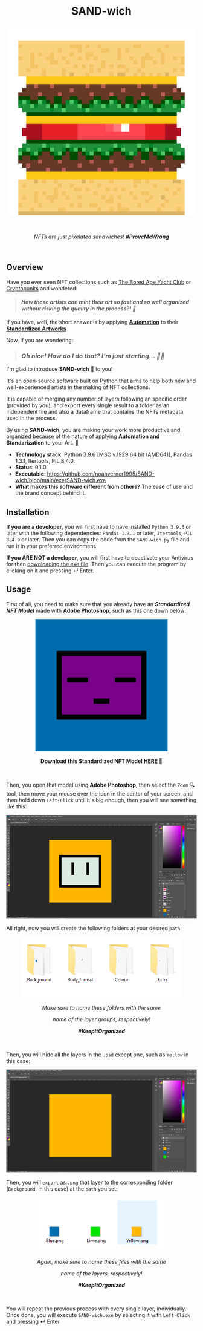 <h1 align ="center"> SAND-wich</h1>
<p align="center">
    <img src="Logo/SAND-wich_icon_720.png"/>
</p>
<br>
<p align="center"><em>NFTs are just pixelated sandwiches! <b>#ProveMeWrong</b></em></p>
<br>

## Overview

Have you ever seen NFT collections such as <a href ="https://opensea.io/collection/boredapeyachtclub">The Bored Ape Yacht Club</a> or <a href ="https://opensea.io/collection/cryptopunks">Cryptopunks</a> and wondered:
  
  ><em><h4>How these artists can mint their art so fast and so well organized without risking the quality in the process?! 🤔</h4></em> 
  
If you have, well, the short answer is by applying <a href ="https://www.lighthouselabs.ca/en/blog/how-python-is-used-in-automation">**Automation**</a> to their <a href="https://www.britannica.com/technology/standardization">**Standardized Artworks**</a>

Now, if you are wondering:
  
  ><em><h3>Oh nice! How do I do that? I'm just starting... 🤷‍♂️</h3></em> 

I'm glad to introduce **SAND-wich** 🥪 to you!
  
It's an open-source software built on Python that aims to help both new and well-experienced artists in the making of NFT collections.
  
It is capable of merging any number of layers following an specific order (provided by you), and export every single result to a folder as an independent file and also a dataframe that contains the NFTs metadata used in the process.
 
By using **SAND-wich**, you are making your work more productive and organized because of the nature of applying **Automation and Standarization** to your Art. 
🗿  

  - **Technology stack**: Python 3.9.6 [MSC v.1929 64 bit (AMD64)], Pandas 1.3.1, Itertools, PIL 8.4.0.
  - **Status**:  0.1.0
  - **Executable**: https://github.com/noahverner1995/SAND-wich/blob/main/exe/SAND-wich.exe
  - **What makes this software different from others?** The ease of use and the brand concept behind it.

## Installation

**If you are a developer**, you will first have to have installed `Python 3.9.6` or later with the following dependencies: `Pandas 1.3.1` or later, `Itertools`, `PIL 8.4.0` or later. Then you can copy the code from the `SAND-wich.py` file and run it in your preferred environment.
    
**If you ARE NOT a developer**, you will first have to deactivate your Antivirus for then <a href ="https://github.com/noahverner1995/SAND-wich/blob/main/exe/SAND-wich.exe">downloading the exe file</a>. Then you can execute the program by clicking on it and pressing ↵ Enter.

## Usage

First of all, you need to make sure that you already have an ***Standardized NFT Model*** made with **Adobe Photoshop**, such as this one down below:

<p align="center">
    <img src="Sample/GIF/Sample_gif.gif"/>
</p>
<p align="center"><b>Download this Standardized NFT Model</b><a  href ="https://github.com/noahverner1995/SAND-wich/blob/main/Sample/Sample.psd"> <b>HERE 👀</b></a></p>
<br>

Then, you open that model using **Adobe Photoshop**, then select the `Zoom` 🔍 tool, then move your mouse over the icon in the center of your screen, and then hold down `Left-Click` until it's big enough, then you will see something like this:

<p align="center">
    <img src="https://github.com/noahverner1995/SAND-wich/blob/main/Sample/Step%20by%20Step%20SCREENSHOTS/001.png"/>
</p>

All right, now you will create the following folders at your desired `path`:

<p align="center">
    <img src="https://github.com/noahverner1995/SAND-wich/blob/main/Sample/Step%20by%20Step%20SCREENSHOTS/002.png"/>
</p>
<p align="center"><em>Make sure to name these folders with the same</em></p>
<p align="center"><em>name of the layer groups, respectively!</em></p>
<p align="center"><em><b>#KeepItOrganized</b></em></p>
<br>

Then, you will hide all the layers in the `.psd` except one, such as `Yellow` in this case:

<p align="center">
    <img src="https://github.com/noahverner1995/SAND-wich/blob/main/Sample/Step%20by%20Step%20SCREENSHOTS/003.png"/>
</p>

Then, you will `export` as `.png`  that layer to the corresponding folder (`Background`, in this case) at the `path` you set:
<p align="center">
    <img src="https://github.com/noahverner1995/SAND-wich/blob/main/Sample/Step%20by%20Step%20SCREENSHOTS/004.png"/>
</p>
<p align="center"><em>Again, make sure to name these files with the same</em></p>
<p align="center"><em>name of the layers, respectively!</em></p>
<p align="center"><em><b>#KeepItOrganized</b></em></p>
<br>

You will repeat the previous process with every single layer, individually. Once done, you will execute `SAND-wich.exe` by selecting it with `Left-Click` and pressing ↵ Enter
